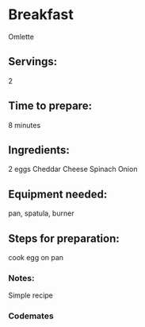 # Breakfast 
Omlette

## Servings: 
2

## Time to prepare: 
8 minutes

## Ingredients: 
2 eggs
Cheddar Cheese
Spinach
Onion


## Equipment needed: 
pan, spatula, burner 


## Steps for preparation: 
cook egg on pan 



### Notes:
Simple recipe 


### Codemates #
